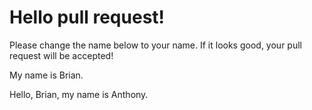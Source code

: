 # Hello pull request!

Please change the name below to your name. If it looks good, your pull request will be accepted!

My name is Brian.

Hello, Brian, my name is Anthony.
